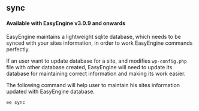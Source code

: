 ## sync

#### Available with EasyEngine v3.0.9 and onwards

EasyEngine maintains a lightweight sqlite database, which needs to be synced with your sites information, in order to work EasyEngine commands perfectly.

If an user want to update database for a site, and modifies `wp-config.php` file with other database created, EasyEngine will need to update its database for maintaining correct information and making its work easier.

The following command will help user to maintain his sites information updated with EasyEngine database.


    ee sync
